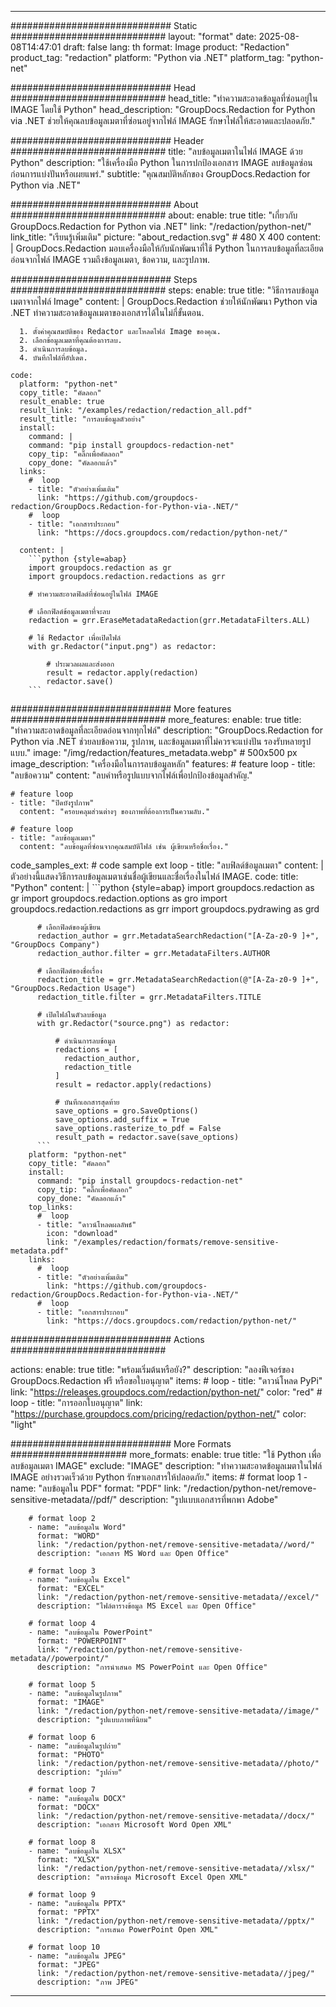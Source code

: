 
---
############################# Static ############################
layout: "format"
date:  2025-08-08T14:47:01
draft: false
lang: th
format: Image
product: "Redaction"
product_tag: "redaction"
platform: "Python via .NET"
platform_tag: "python-net"

############################# Head ############################
head_title: "ทำความสะอาดข้อมูลที่ซ่อนอยู่ใน IMAGE โดยใช้ Python"
head_description: "GroupDocs.Redaction for Python via .NET ช่วยให้คุณลบข้อมูลเมตาที่ซ่อนอยู่จากไฟล์ IMAGE รักษาไฟล์ให้สะอาดและปลอดภัย."

############################# Header ############################
title: "ลบข้อมูลเมตาในไฟล์ IMAGE ด้วย Python" 
description: "ใช้เครื่องมือ Python ในการปกป้องเอกสาร IMAGE ลบข้อมูลซ่อนก่อนการแบ่งปันหรือเผยแพร่."
subtitle: "คุณสมบัติหลักของ GroupDocs.Redaction for Python via .NET" 

############################# About ############################
about:
    enable: true
    title: "เกี่ยวกับ GroupDocs.Redaction for Python via .NET"
    link: "/redaction/python-net/"
    link_title: "เรียนรู้เพิ่มเติม"
    picture: "about_redaction.svg" # 480 X 400
    content: |
       GroupDocs.Redaction มอบเครื่องมือให้กับนักพัฒนาที่ใช้ Python ในการลบข้อมูลที่ละเอียดอ่อนจากไฟล์ IMAGE รวมถึงข้อมูลเมตา, ข้อความ, และรูปภาพ.

############################# Steps ############################
steps:
    enable: true
    title: "วิธีการลบข้อมูลเมตาจากไฟล์ Image"
    content: |
      GroupDocs.Redaction ช่วยให้นักพัฒนา Python via .NET ทำความสะอาดข้อมูลเมตาของเอกสารได้ในไม่กี่ขั้นตอน.
      
      1. ตั้งค่าคุณสมบัติของ Redactor และโหลดไฟล์ Image ของคุณ.
      2. เลือกข้อมูลเมตาที่คุณต้องการลบ.
      3. ดำเนินการลบข้อมูล.
      4. บันทึกไฟล์ที่อัปเดต.
   
    code:
      platform: "python-net"
      copy_title: "คัดลอก"
      result_enable: true
      result_link: "/examples/redaction/redaction_all.pdf"
      result_title: "การลบข้อมูลตัวอย่าง"
      install:
        command: |
        command: "pip install groupdocs-redaction-net"
        copy_tip: "คลิ๊กเพื่อคัดลอก"
        copy_done: "คัดลอกแล้ว"
      links:
        #  loop
        - title: "ตัวอย่างเพิ่มเติม"
          link: "https://github.com/groupdocs-redaction/GroupDocs.Redaction-for-Python-via-.NET/"
        #  loop
        - title: "เอกสารประกอบ"
          link: "https://docs.groupdocs.com/redaction/python-net/"
          
      content: |
        ```python {style=abap}
        import groupdocs.redaction as gr
        import groupdocs.redaction.redactions as grr

        # ทำความสะอาดฟิลด์ที่ซ่อนอยู่ในไฟล์ IMAGE

        # เลือกฟิลด์ข้อมูลเมตาที่จะลบ
        redaction = grr.EraseMetadataRedaction(grr.MetadataFilters.ALL)

        # ใช้ Redactor เพื่อเปิดไฟล์
        with gr.Redactor("input.png") as redactor:

            # ประมวลผลและส่งออก
            result = redactor.apply(redaction)
            redactor.save()
        ```            


############################# More features ############################
more_features:
  enable: true
  title: "ทำความสะอาดข้อมูลที่ละเอียดอ่อนจากทุกไฟล์"
  description: "GroupDocs.Redaction for Python via .NET ช่วยลบข้อความ, รูปภาพ, และข้อมูลเมตาที่ไม่ควรจะแบ่งปัน รองรับหลายรูปแบบ."
  image: "/img/redaction/features_metadata.webp" # 500x500 px
  image_description: "เครื่องมือในการลบข้อมูลหลัก"
  features:
    # feature loop
    - title: "ลบข้อความ"
      content: "ลบคำหรือรูปแบบจากไฟล์เพื่อปกป้องข้อมูลสำคัญ."

    # feature loop
    - title: "ปิดบังรูปภาพ"
      content: "ครอบคลุมส่วนต่างๆ ของภาพที่ต้องการเป็นความลับ."

    # feature loop
    - title: "ลบข้อมูลเมตา"
      content: "ลบข้อมูลที่ซ่อนจากคุณสมบัติไฟล์ เช่น ผู้เขียนหรือชื่อเรื่อง."
      
  code_samples_ext:
    # code sample ext loop
    - title: "ลบฟิลด์ข้อมูลเมตา"
      content: |
        ตัวอย่างนี้แสดงวิธีการลบข้อมูลเมตาเช่นชื่อผู้เขียนและชื่อเรื่องในไฟล์ IMAGE.
      code:
        title: "Python"
        content: |
          ```python {style=abap}
          import groupdocs.redaction as gr
          import groupdocs.redaction.options as gro
          import groupdocs.redaction.redactions as grr
          import groupdocs.pydrawing as grd

          # เลือกฟิลด์ของผู้เขียน
          redaction_author = grr.MetadataSearchRedaction("[A-Za-z0-9 ]+", "GroupDocs Company")
          redaction_author.filter = grr.MetadataFilters.AUTHOR

          # เลือกฟิลด์ของชื่อเรื่อง
          redaction_title = grr.MetadataSearchRedaction(@"[A-Za-z0-9 ]+", "GroupDocs.Redaction Usage")
          redaction_title.filter = grr.MetadataFilters.TITLE

          # เปิดไฟล์ในตัวลบข้อมูล
          with gr.Redactor("source.png") as redactor:

              # ดำเนินการลบข้อมูล
              redactions = [
                redaction_author,
                redaction_title
              ]
              result = redactor.apply(redactions)

              # บันทึกเอกสารสุดท้าย
              save_options = gro.SaveOptions()
              save_options.add_suffix = True
              save_options.rasterize_to_pdf = False
              result_path = redactor.save(save_options)
          ```
        platform: "python-net"
        copy_title: "คัดลอก"
        install:
          command: "pip install groupdocs-redaction-net"
          copy_tip: "คลิ๊กเพื่อคัดลอก"
          copy_done: "คัดลอกแล้ว"
        top_links:
          #  loop
          - title: "ดาวน์โหลดผลลัพธ์"
            icon: "download"
            link: "/examples/redaction/formats/remove-sensitive-metadata.pdf"
        links:
          #  loop
          - title: "ตัวอย่างเพิ่มเติม"
            link: "https://github.com/groupdocs-redaction/GroupDocs.Redaction-for-Python-via-.NET/"
          #  loop
          - title: "เอกสารประกอบ"
            link: "https://docs.groupdocs.com/redaction/python-net/"


############################# Actions ############################

actions:
  enable: true
  title: "พร้อมเริ่มต้นหรือยัง?"
  description: "ลองฟีเจอร์ของ GroupDocs.Redaction ฟรี หรือขอใบอนุญาต"
  items:
    #  loop
    - title: "ดาวน์โหลด PyPi"
      link: "https://releases.groupdocs.com/redaction/python-net/"
      color: "red"
        #  loop
    - title: "การออกใบอนุญาต"
      link: "https://purchase.groupdocs.com/pricing/redaction/python-net/"
      color: "light"


############################# More Formats #####################
more_formats:
    enable: true
    title: "ใช้ Python เพื่อลบข้อมูลเมตา IMAGE"
    exclude: "IMAGE"
    description: "ทำความสะอาดข้อมูลเมตาในไฟล์ IMAGE อย่างรวดเร็วด้วย Python รักษาเอกสารให้ปลอดภัย."
    items: 
        # format loop 1
        - name: "ลบข้อมูลใน PDF"
          format: "PDF"
          link: "/redaction/python-net/remove-sensitive-metadata//pdf/"
          description: "รูปแบบเอกสารที่พกพา Adobe"

        # format loop 2
        - name: "ลบข้อมูลใน Word"
          format: "WORD"
          link: "/redaction/python-net/remove-sensitive-metadata//word/"
          description: "เอกสาร MS Word และ Open Office"
          
        # format loop 3
        - name: "ลบข้อมูลใน Excel"
          format: "EXCEL"
          link: "/redaction/python-net/remove-sensitive-metadata//excel/"
          description: "ไฟล์ตารางข้อมูล MS Excel และ Open Office"

        # format loop 4
        - name: "ลบข้อมูลใน PowerPoint"
          format: "POWERPOINT"
          link: "/redaction/python-net/remove-sensitive-metadata//powerpoint/"
          description: "การนำเสนอ MS PowerPoint และ Open Office"

        # format loop 5
        - name: "ลบข้อมูลในรูปภาพ"
          format: "IMAGE"
          link: "/redaction/python-net/remove-sensitive-metadata//image/"
          description: "รูปแบบภาพที่นิยม"

        # format loop 6
        - name: "ลบข้อมูลในรูปถ่าย"
          format: "PHOTO"
          link: "/redaction/python-net/remove-sensitive-metadata//photo/"
          description: "รูปถ่าย"

        # format loop 7
        - name: "ลบข้อมูลใน DOCX"
          format: "DOCX"
          link: "/redaction/python-net/remove-sensitive-metadata//docx/"
          description: "เอกสาร Microsoft Word Open XML"
          
        # format loop 8
        - name: "ลบข้อมูลใน XLSX"
          format: "XLSX"
          link: "/redaction/python-net/remove-sensitive-metadata//xlsx/"
          description: "ตารางข้อมูล Microsoft Excel Open XML"
          
        # format loop 9
        - name: "ลบข้อมูลใน PPTX"
          format: "PPTX"
          link: "/redaction/python-net/remove-sensitive-metadata//pptx/"
          description: "การเสนอ PowerPoint Open XML"

        # format loop 10
        - name: "ลบข้อมูลใน JPEG"
          format: "JPEG"
          link: "/redaction/python-net/remove-sensitive-metadata//jpeg/"
          description: "ภาพ JPEG"


---